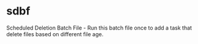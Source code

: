 # sdbf
Scheduled Deletion Batch File - Run this batch file once to add a task that delete files based on different file age.
